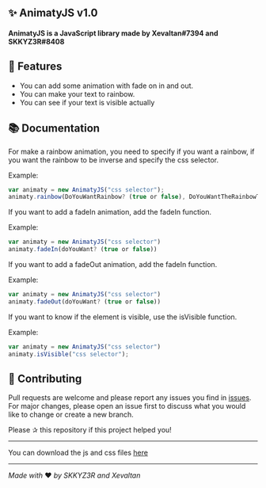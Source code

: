 ## ✨ AnimatyJS v1.0

#### AnimatyJS is a JavaScript library made by Xevaltan#7394 and SKKYZ3R#8408

## 🚀 Features

-   You can add some animation with fade on in and out.
-   You can make your text to rainbow.
-   You can see if your text is visible actually

## 📚 Documentation

For make a rainbow animation, you need to specify if you want a rainbow, if you want the rainbow to be inverse and specify the css selector.

Example:

```js
var animaty = new AnimatyJS("css selector");
animaty.rainbow(DoYouWantRainbow? (true or false), DoYouWantTheRainbowToBeInverse? (true or false), "css selector");
```

If you want to add a fadeIn animation, add the fadeIn function.

Example:

```js
var animaty = new AnimatyJS("css selector")
animaty.fadeIn(doYouWant? (true or false))
```

If you want to add a fadeOut animation, add the fadeIn function.

Example:

```js
var animaty = new AnimatyJS("css selector")
animaty.fadeOut(doYouWant? (true or false))
```

If you want to know if the element is visible, use the isVisible function.

Example:

```js
var animaty = new AnimatyJS("css selector")
animaty.isVisible("css selector");
```

## 🤝 Contributing

Pull requests are welcome and please report any issues you find in [issues](https://github.com/ItsMeSKKYZ3R/AnimatyJS/issues). For major changes, please open an issue first to discuss what you would like to change or create a new branch.

Please ✰ this repository if this project helped you!

---

You can download the js and css files [here](https://animatyjs.skkyz3r.ml "Télécharger")

---

_Made with_ ❤ _by SKKYZ3R and Xevaltan_
